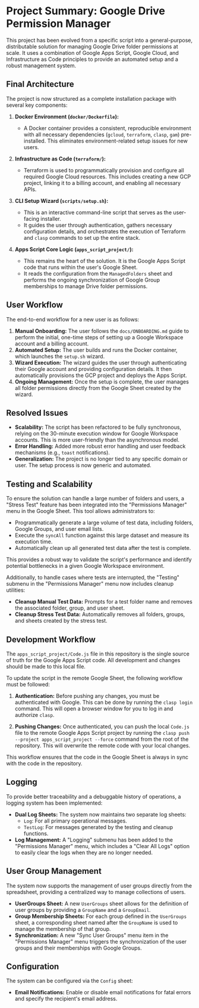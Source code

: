# Project Summary: Google Drive Permission Manager

This project has been evolved from a specific script into a general-purpose, distributable solution for managing Google Drive folder permissions at scale. It uses a combination of Google Apps Script, Google Cloud, and Infrastructure as Code principles to provide an automated setup and a robust management system.

## Final Architecture

The project is now structured as a complete installation package with several key components:

1.  **Docker Environment (`docker/Dockerfile`):**
    *   A Docker container provides a consistent, reproducible environment with all necessary dependencies (`gcloud`, `terraform`, `clasp`, `gam`) pre-installed. This eliminates environment-related setup issues for new users.

2.  **Infrastructure as Code (`terraform/`):**
    *   Terraform is used to programmatically provision and configure all required Google Cloud resources. This includes creating a new GCP project, linking it to a billing account, and enabling all necessary APIs.

3.  **CLI Setup Wizard (`scripts/setup.sh`):**
    *   This is an interactive command-line script that serves as the user-facing installer.
    *   It guides the user through authentication, gathers necessary configuration details, and orchestrates the execution of Terraform and `clasp` commands to set up the entire stack.

4.  **Apps Script Core Logic (`apps_script_project/`):**
    *   This remains the heart of the solution. It is the Google Apps Script code that runs within the user's Google Sheet.
    *   It reads the configuration from the `ManagedFolders` sheet and performs the ongoing synchronization of Google Group memberships to manage Drive folder permissions.

## User Workflow

The end-to-end workflow for a new user is as follows:

1.  **Manual Onboarding:** The user follows the `docs/ONBOARDING.md` guide to perform the initial, one-time steps of setting up a Google Workspace account and a billing account.
2.  **Automated Setup:** The user builds and runs the Docker container, which launches the `setup.sh` wizard.
3.  **Wizard Execution:** The wizard guides the user through authenticating their Google account and providing configuration details. It then automatically provisions the GCP project and deploys the Apps Script.
4.  **Ongoing Management:** Once the setup is complete, the user manages all folder permissions directly from the Google Sheet created by the wizard.

## Resolved Issues

*   **Scalability:** The script has been refactored to be fully synchronous, relying on the 30-minute execution window for Google Workspace accounts. This is more user-friendly than the asynchronous model.
*   **Error Handling:** Added more robust error handling and user feedback mechanisms (e.g., `toast` notifications).
*   **Generalization:** The project is no longer tied to any specific domain or user. The setup process is now generic and automated.

## Testing and Scalability

To ensure the solution can handle a large number of folders and users, a "Stress Test" feature has been integrated into the "Permissions Manager" menu in the Google Sheet. This tool allows administrators to:

*   Programmatically generate a large volume of test data, including folders, Google Groups, and user email lists.
*   Execute the `syncAll` function against this large dataset and measure its execution time.
*   Automatically clean up all generated test data after the test is complete.

This provides a robust way to validate the script's performance and identify potential bottlenecks in a given Google Workspace environment.

Additionally, to handle cases where tests are interrupted, the "Testing" submenu in the "Permissions Manager" menu now includes cleanup utilities:

*   **Cleanup Manual Test Data:** Prompts for a test folder name and removes the associated folder, group, and user sheet.
*   **Cleanup Stress Test Data:** Automatically removes all folders, groups, and sheets created by the stress test.

## Development Workflow

The `apps_script_project/Code.js` file in this repository is the single source of truth for the Google Apps Script code. All development and changes should be made to this local file.

To update the script in the remote Google Sheet, the following workflow must be followed:

1.  **Authentication:** Before pushing any changes, you must be authenticated with Google. This can be done by running the `clasp login` command. This will open a browser window for you to log in and authorize `clasp`.

2.  **Pushing Changes:** Once authenticated, you can push the local `Code.js` file to the remote Google Apps Script project by running the `clasp push --project apps_script_project --force` command from the root of the repository. This will overwrite the remote code with your local changes.

This workflow ensures that the code in the Google Sheet is always in sync with the code in the repository.

## Logging

To provide better traceability and a debuggable history of operations, a logging system has been implemented:

*   **Dual Log Sheets:** The system now maintains two separate log sheets:
    *   `Log`: For all primary operational messages.
    *   `TestLog`: For messages generated by the testing and cleanup functions.
*   **Log Management:** A "Logging" submenu has been added to the "Permissions Manager" menu, which includes a "Clear All Logs" option to easily clear the logs when they are no longer needed.

## User Group Management

The system now supports the management of user groups directly from the spreadsheet, providing a centralized way to manage collections of users.

*   **UserGroups Sheet:** A new `UserGroups` sheet allows for the definition of user groups by providing a `GroupName` and a `GroupEmail`.
*   **Group Membership Sheets:** For each group defined in the `UserGroups` sheet, a corresponding sheet named after the `GroupName` is used to manage the membership of that group.
*   **Synchronization:** A new "Sync User Groups" menu item in the "Permissions Manager" menu triggers the synchronization of the user groups and their memberships with Google Groups.

## Configuration

The system can be configured via the `Config` sheet:

*   **Email Notifications:** Enable or disable email notifications for fatal errors and specify the recipient's email address.
